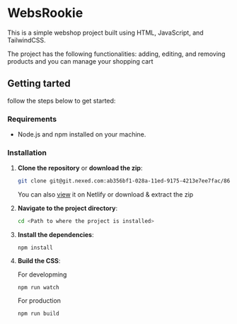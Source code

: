 # WebsRookie

This is a simple webshop project built using HTML, JavaScript, and TailwindCSS.

The project has the following functionalities: adding, editing, and removing products and you can manage your shopping cart

## Getting tarted

follow the steps below to get started:

### Requirements

- Node.js and npm installed on your machine.

### Installation

1. **Clone the repository** or **download the zip**:

   ```bash
   git clone git@git.nexed.com:ab356bf1-028a-11ed-9175-4213e7ee7fac/864831bf-2ad0-4573-881f-e3b4d5bdfabe/The-Webshop-9e870400-09524d51.git
   ```

   You can also [view](https://savouryslices.netlify.app/) it on Netlify or download & extract the zip

2. **Navigate to the project directory**:

   ```bash
   cd <Path to where the project is installed>
   ```

3. **Install the dependencies**:

   ```
   npm install
   ```

4. **Build the CSS**:

   For developming

   ```
   npm run watch
   ```

   For production

   ```
   npm run build
   ```

